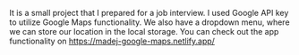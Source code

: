 It is a small project that I prepared for a job interview. I used Google API key to utilize Google Maps functionality. We also have a dropdown menu, where we can store our location in the local storage. You can check out the app functionality on https://madej-google-maps.netlify.app/
